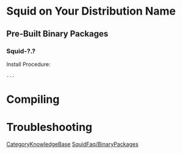 # Squid on Your Distribution Name

## Pre-Built Binary Packages

### Squid-?.?

Install Procedure:

    ...

# Compiling

# Troubleshooting

[CategoryKnowledgeBase](https://wiki.squid-cache.org/DistributionInfoTemplate/CategoryKnowledgeBase#)
[SquidFaq/BinaryPackages](https://wiki.squid-cache.org/DistributionInfoTemplate/SquidFaq/BinaryPackages#)
